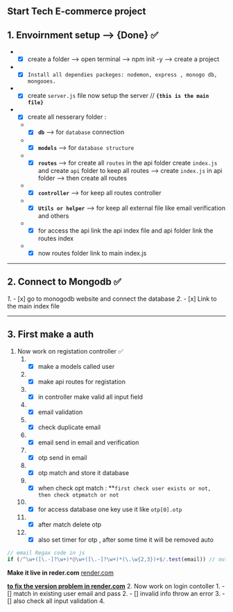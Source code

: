 ## **Start Tech E-commerce project**

 ## 1. Envoirnment setup --> {Done}  ✅
   *  - [x] create a folder --> open terminal --> npm init -y --> create a project
   * - [x] `Install all dependies packeges: nodemon, express , monogo db, mongooes. `
   * - [x] create `server.js` file now setup the server // **`{this is the main file}`**
   * - [x] create all nesserary folder :
      * - [x] **`db`** --> for `database` connection
      * - [x] **`models`** --> for `database structure`
      * - [x] **`routes`** --> for create all `routes` in the api folder create `index.js` and create `api` folder to keep all routes --> create `index.js` in api folder --> then create all routes
      * - [x] **`controller`** --> for keep all routes controller
      * - [x] **`Utils or helper`** --> for keep all external file like email verification and others
      * - [x] for access the api link the api index file and api folder  link the routes index
      * - [x] now routes folder link to main index.js

---
 ## 2. Connect to Mongodb ✅
  *1*. - [x] go to monogodb website and connect the database
  *2*. - [x] Link to the main index file

---
 ## 3. First make a auth
  1. Now work on registation controller ✅
     1. - [x] make a models called user
     2. - [x] make api routes for registation
     3. - [x] in controller make valid all input field
     4. - [x] email validation
     5. - [x] check duplicate email
     6. - [x] email send in email  and  verification
     7. - [x] otp send in email
     8. - [x] otp match and store it database
     9. - [x] when check opt match : **`first check user exists or not, then check otpmatch or not`
     10. - [x] for access database one key use it like ``` otp[0].otp ```

     11. - [x] after match delete otp
     12. - [x] also set timer for otp , after some time it will be removed auto
   ```js
   // email Regax code in js
   if (/^\w+([\.-]?\w+)*@\w+([\.-]?\w+)*(\.\w{2,3})+$/.test(email)) // output : true or false
   ```
 **Make it live in reder.com** [render.com](https://dashboard.render.com/web/srv-cidiof5gkuvncfchcrs0/events)

  **[to fix the version problem in render.com](https://render.com/docs/node-version?fbclid=IwAR31cyRpOP63v4jlOsYMnVJ_URY8k2LEnJhoSL_o88AVLoMl8A7v8_EFzF4)**
  2. Now work on login contoller
     1. - [] match in existing user email and pass
     2. - [] invalid info throw an error
     3. - [] also check all input validation
     4.
